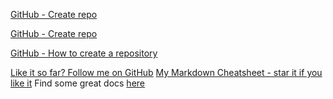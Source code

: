 [GitHub - Create repo]

[GitHub - Create repo](https://help.github.com/articles/create-a-repo/)

[GitHub - How to create a repository][github-repo]


[GitHub - Create repo]: https://help.github.com/articles/create-a-repo/
[github-repo]: https://help.github.com/articles/create-a-repo/

[markdown-cheatsheet]: https://github.com/im-luka/markdown-cheatsheet
[docs]: https://github.com/adam-p/markdown-here

[Like it so far? Follow me on GitHub](https://github.com/im-luka)
[My Markdown Cheatsheet - star it if you like it][markdown-cheatsheet]
Find some great docs [here][docs]